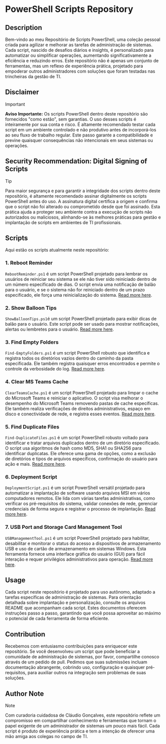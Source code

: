# PowerShell Scripts Repository

## Description
Bem-vindo ao meu Repositório de Scripts PowerShell, uma coleção pessoal criada para agilizar e melhorar as tarefas de administração de sistemas. Cada script, nascido de desafios diários e insights, é personalizado para automatizar ou simplificar operações, aumentando significativamente a eficiência e reduzindo erros. Este repositório não é apenas um conjunto de ferramentas, mas um reflexo de experiência prática, projetado para empoderar outros administradores com soluções que foram testadas nas trincheiras da gestão de TI.

## Disclaimer
> [!IMPORTANT]
> **Aviso Importante:** Os scripts PowerShell dentro deste repositório são fornecidos "como estão", sem garantias. O uso desses scripts é inteiramente por sua conta e risco. É altamente recomendado testar cada script em um ambiente controlado e não produtivo antes de incorporá-los ao seu fluxo de trabalho regular. Este passo garante a compatibilidade e previne quaisquer consequências não intencionais em seus sistemas ou operações.

## Security Recommendation: Digital Signing of Scripts
> [!TIP]
>Para maior segurança e para garantir a integridade dos scripts dentro deste repositório, é altamente recomendado assinar digitalmente os scripts PowerShell antes do uso. A assinatura digital certifica a origem e confirma que o script não foi alterado ou comprometido desde que foi assinado. Esta prática ajuda a proteger seu ambiente contra a execução de scripts não autorizados ou maliciosos, alinhando-se às melhores práticas para gestão e implantação de scripts em ambientes de TI profissionais.

## Scripts
Aqui estão os scripts atualmente neste repositório:

### 1. Reboot Reminder
`RebootReminder.ps1` é um script PowerShell projetado para lembrar os usuários de reiniciar seu sistema se ele não tiver sido reiniciado dentro de um número especificado de dias. O script envia uma notificação de balão para o usuário, e se o sistema não for reiniciado dentro de um prazo especificado, ele força uma reinicialização do sistema. [Read more here](RebootReminder/README.md).

### 2. Show Balloon Tips
`ShowBalloonTips.ps1`é um script PowerShell projetado para exibir dicas de balão para o usuário. Este script pode ser usado para mostrar notificações, alertas ou lembretes para o usuário. [Read more here](ShowBalloonTips/README.md).

### 3. Find Empty Folders
`Find-EmptyFolders.ps1` é um script PowerShell robusto que identifica e registra todos os diretórios vazios dentro do caminho da pasta especificada. Ele também registra quaisquer erros encontrados e permite o controle da verbosidade do log. [Read more here](FindEmptyFolders/README.md).

### 4. Clear MS Teams Cache
`ClearTeamsCache.ps1` é um script PowerShell projetado para limpar o cache do Microsoft Teams e reiniciar o aplicativo. O script visa melhorar o desempenho do Microsoft Teams removendo pastas de cache específicas. Ele também realiza verificações de direitos administrativos, espaço em disco e conectividade de rede, e registra esses eventos. [Read more here](ClearTeamsCache/README.md).

### 5. Find Duplicate Files
`Find-DuplicateFiles.ps1` é um script PowerShell robusto voltado para identificar e tratar arquivos duplicados dentro de um diretório especificado. O script usa algoritmos de hash como MD5, SHA1 ou SHA256 para identificar duplicatas. Ele oferece uma gama de opções, como a exclusão de diretórios e tipos de arquivos específicos, confirmação do usuário para ação e mais. [Read more here](Find-DuplicateFiles/README.md).

### 6. Deployment Script
`DeploymentScript.ps1` é um script PowerShell versátil projetado para automatizar a implantação de software usando arquivos MSI em vários computadores remotos. Ele lida com várias tarefas administrativas, como verificar os pré-requisitos do sistema, validar conexões de rede, gerenciar credenciais de forma segura e registrar o processo de implantação. [Read more here](DeploymentScript/README.md).

### 7. USB Port and Storage Card Management Tool
`USBManagementTool.ps1` é um script PowerShell projetado para habilitar, desabilitar e monitorar o status do acesso a dispositivos de armazenamento USB e uso de cartão de armazenamento em sistemas Windows. Esta ferramenta fornece uma interface gráfica do usuário (GUI) para fácil interação e requer privilégios administrativos para operação. [Read more here](USBPortManagement/README.md).

## Usage
Cada script neste repositório é projetado para uso autônomo, adaptado a tarefas específicas de administração de sistemas. Para orientação detalhada sobre implantação e personalização, consulte os arquivos README que acompanham cada script. Estes documentos oferecem instruções passo a passo, garantindo que você possa aproveitar ao máximo o potencial de cada ferramenta de forma eficiente.

## Contribution
Recebemos com entusiasmo contribuições para enriquecer este repositório. Se você desenvolveu um script que pode beneficiar a comunidade de administração de sistemas, por favor, compartilhe conosco através de um pedido de pull. Pedimos que suas submissões incluam documentação abrangente, cobrindo uso, configuração e quaisquer pré-requisitos, para auxiliar outros na integração sem problemas de suas soluções.

## Author Note
> [!NOTE]
>Com curadoria cuidadosa de Cláudio Gonçalves, este repositório reflete um compromisso em compartilhar conhecimento e ferramentas que tornam o papel exigente de um administrador de sistemas um pouco mais fácil. Cada script é produto de experiência prática e tem a intenção de oferecer uma mão amiga aos colegas no campo de TI.
